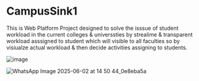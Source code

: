 # CampusSink1
This is Web Platform Project designed to solve the isssue of student workload in the current colleges &amp; universsties by strealime &amp; transparent workload asssigned to student which will visible to all faculties so by visiualze actual workload &amp; then decide activities assigning to students. 

![image](https://github.com/user-attachments/assets/233d2e13-fea5-4248-8834-63e78c90a6bd)


![WhatsApp Image 2025-06-02 at 14 50 44_0e8eba5a](https://github.com/user-attachments/assets/e51088d7-5bdc-4d01-9d15-f0372ef68218)
